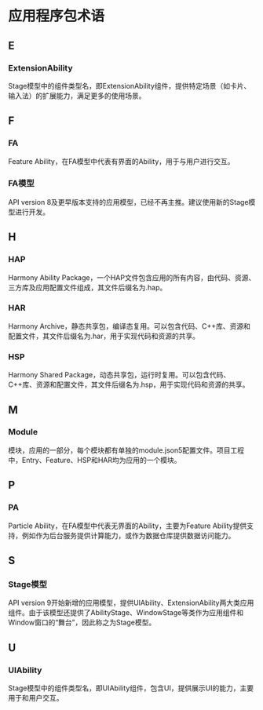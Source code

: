 # 应用程序包术语

## E

### ExtensionAbility

Stage模型中的组件类型名，即ExtensionAbility组件，提供特定场景（如卡片、输入法）的扩展能力，满足更多的使用场景。

## F

### FA

Feature Ability，在FA模型中代表有界面的Ability，用于与用户进行交互。

### FA模型

API version 8及更早版本支持的应用模型，已经不再主推。建议使用新的Stage模型进行开发。

## H

### HAP

Harmony Ability Package，一个HAP文件包含应用的所有内容，由代码、资源、三方库及应用配置文件组成，其文件后缀名为.hap。

### HAR

Harmony Archive，静态共享包，编译态复用。可以包含代码、C++库、资源和配置文件，其文件后缀名为.har，用于实现代码和资源的共享。

### HSP

Harmony Shared Package，动态共享包，运行时复用。可以包含代码、C++库、资源和配置文件，其文件后缀名为.hsp，用于实现代码和资源的共享。

## M

### Module

模块，应用的一部分，每个模块都有单独的module.json5配置文件。项目工程中，Entry、Feature、HSP和HAR均为应用的一个模块。

## P

### PA

Particle Ability，在FA模型中代表无界面的Ability，主要为Feature Ability提供支持，例如作为后台服务提供计算能力，或作为数据仓库提供数据访问能力。

## S

### Stage模型

API version 9开始新增的应用模型，提供UIAbility、ExtensionAbility两大类应用组件。由于该模型还提供了AbilityStage、WindowStage等类作为应用组件和Window窗口的“舞台”，因此称之为Stage模型。

## U

### UIAbility

Stage模型中的组件类型名，即UIAbility组件，包含UI，提供展示UI的能力，主要用于和用户交互。